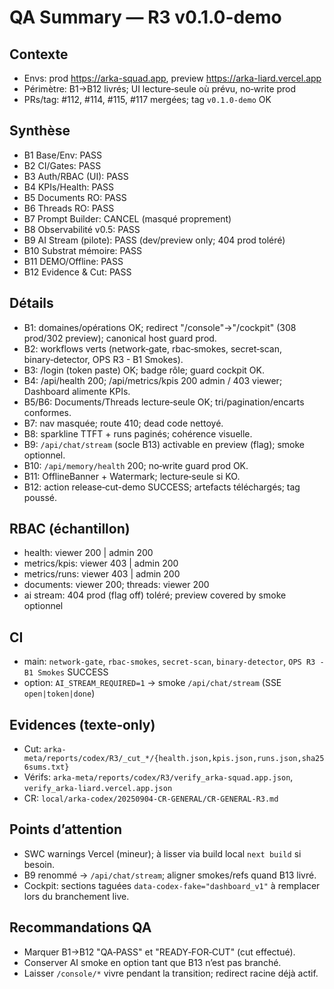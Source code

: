 # QA Summary — R3 v0.1.0-demo

## Contexte
- Envs: prod https://arka-squad.app, preview https://arka-liard.vercel.app
- Périmètre: B1→B12 livrés; UI lecture‑seule où prévu, no‑write prod
- PRs/tag: #112, #114, #115, #117 mergées; tag `v0.1.0-demo` OK

## Synthèse
- B1 Base/Env: PASS
- B2 CI/Gates: PASS
- B3 Auth/RBAC (UI): PASS
- B4 KPIs/Health: PASS
- B5 Documents RO: PASS
- B6 Threads RO: PASS
- B7 Prompt Builder: CANCEL (masqué proprement)
- B8 Observabilité v0.5: PASS
- B9 AI Stream (pilote): PASS (dev/preview only; 404 prod toléré)
- B10 Substrat mémoire: PASS
- B11 DEMO/Offline: PASS
- B12 Evidence & Cut: PASS

## Détails
- B1: domaines/opérations OK; redirect "/console"→"/cockpit" (308 prod/302 preview); canonical host guard prod.
- B2: workflows verts (network‑gate, rbac‑smokes, secret‑scan, binary‑detector, OPS R3 - B1 Smokes).
- B3: /login (token paste) OK; badge rôle; guard cockpit OK.
- B4: /api/health 200; /api/metrics/kpis 200 admin / 403 viewer; Dashboard alimente KPIs.
- B5/B6: Documents/Threads lecture‑seule OK; tri/pagination/encarts conformes.
- B7: nav masquée; route 410; dead code nettoyé.
- B8: sparkline TTFT + runs paginés; cohérence visuelle.
- B9: `/api/chat/stream` (socle B13) activable en preview (flag); smoke optionnel.
- B10: `/api/memory/health` 200; no‑write guard prod OK.
- B11: OfflineBanner + Watermark; lecture‑seule si KO.
- B12: action release‑cut-demo SUCCESS; artefacts téléchargés; tag poussé.

## RBAC (échantillon)
- health: viewer 200 | admin 200
- metrics/kpis: viewer 403 | admin 200
- metrics/runs: viewer 403 | admin 200
- documents: viewer 200; threads: viewer 200
- ai stream: 404 prod (flag off) toléré; preview covered by smoke optionnel

## CI
- main: `network-gate`, `rbac-smokes`, `secret-scan`, `binary-detector`, `OPS R3 - B1 Smokes` SUCCESS
- option: `AI_STREAM_REQUIRED=1` → smoke `/api/chat/stream` (SSE `open|token|done`)

## Evidences (texte‑only)
- Cut: `arka-meta/reports/codex/R3/_cut_*/{health.json,kpis.json,runs.json,sha256sums.txt}`
- Vérifs: `arka-meta/reports/codex/R3/verify_arka-squad.app.json`, `verify_arka-liard.vercel.app.json`
- CR: `local/arka-codex/20250904-CR-GENERAL/CR-GENERAL-R3.md`

## Points d’attention
- SWC warnings Vercel (mineur); à lisser via build local `next build` si besoin.
- B9 renommé → `/api/chat/stream`; aligner smokes/refs quand B13 livré.
- Cockpit: sections taguées `data-codex-fake="dashboard_v1"` à remplacer lors du branchement live.

## Recommandations QA
- Marquer B1→B12 "QA‑PASS" et "READY‑FOR‑CUT" (cut effectué).
- Conserver AI smoke en option tant que B13 n’est pas branché.
- Laisser `/console/*` vivre pendant la transition; redirect racine déjà actif.

